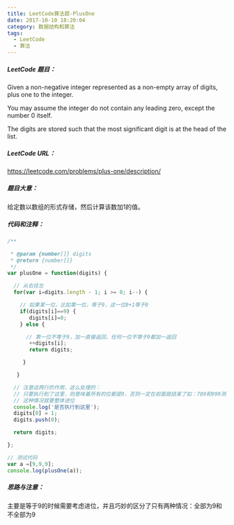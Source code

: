 ```yaml
---
title: LeetCode算法题-PlusOne
date: 2017-10-10 18:20:04
category: 数据结构和算法
tags:
  - LeetCode
  - 算法
---
```


##### LeetCode 题目：

Given a non-negative integer represented as a non-empty array of digits, plus one to the integer.

You may assume the integer do not contain any leading zero, except the number 0 itself.

The digits are stored such that the most significant digit is at the head of the list.

##### LeetCode URL：
https://leetcode.com/problems/plus-one/description/

<!--more-->

##### 题目大意：
给定数以数组的形式存储，然后计算该数加1的值。

##### 代码和注释：

```JavaScript
/**

 * @param {number[]} digits
 * @return {number[]}
 */
var plusOne = function(digits) {

  // 从右往左
  for(var i=digits.length - 1; i >= 0; i--) {

    // 如果某一位，比如第一位，等于9，这一位9+1等于0
    if(digits[i]==9) {
       digits[i]=0;
    } else {

      // 第一位不等于9，加一直接返回，任何一位不等于9都加一返回
       ++digits[i];
       return digits;

     }

   }

  // 注意这两行的作用，这么处理的：
  // 只要执行到了这里，则意味着所有的位都是9，否则一定在前面就结束了如：789和999测试
  // 这种情况就要整体进位
  console.log('是否执行到这里');
  digits[0] = 1;
  digits.push(0);

  return digits;

};

// 测试代码
var a =[9,9,9];
console.log(plusOne(a));

```

##### 思路与注意：
主要是等于9的时候需要考虑进位，并且巧妙的区分了只有两种情况：全部为9和不全部为9
